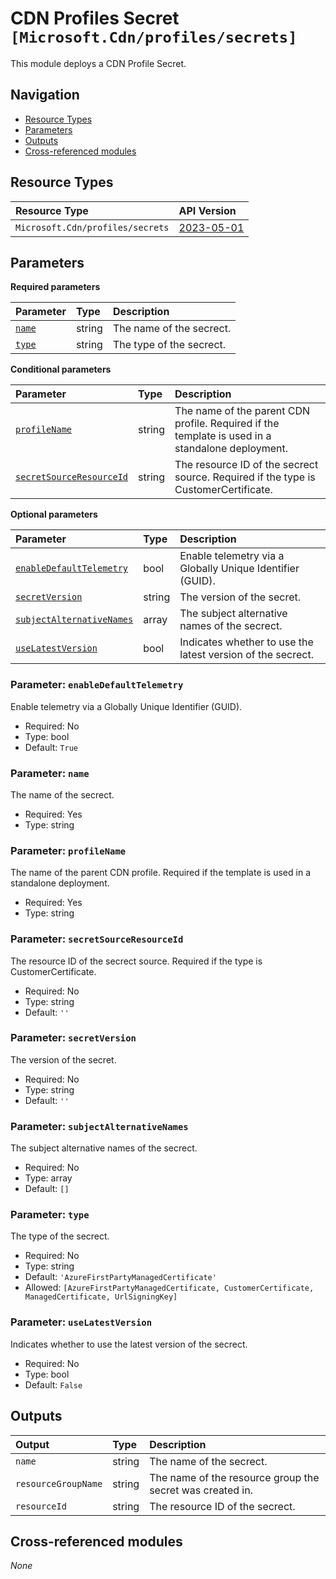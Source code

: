 # CDN Profiles Secret `[Microsoft.Cdn/profiles/secrets]`

This module deploys a CDN Profile Secret.

## Navigation

- [Resource Types](#Resource-Types)
- [Parameters](#Parameters)
- [Outputs](#Outputs)
- [Cross-referenced modules](#Cross-referenced-modules)

## Resource Types

| Resource Type | API Version |
| :-- | :-- |
| `Microsoft.Cdn/profiles/secrets` | [2023-05-01](https://learn.microsoft.com/en-us/azure/templates/Microsoft.Cdn/profiles/secrets) |

## Parameters

**Required parameters**

| Parameter | Type | Description |
| :-- | :-- | :-- |
| [`name`](#parameter-name) | string | The name of the secrect. |
| [`type`](#parameter-type) | string | The type of the secrect. |

**Conditional parameters**

| Parameter | Type | Description |
| :-- | :-- | :-- |
| [`profileName`](#parameter-profilename) | string | The name of the parent CDN profile. Required if the template is used in a standalone deployment. |
| [`secretSourceResourceId`](#parameter-secretsourceresourceid) | string | The resource ID of the secrect source. Required if the type is CustomerCertificate. |

**Optional parameters**

| Parameter | Type | Description |
| :-- | :-- | :-- |
| [`enableDefaultTelemetry`](#parameter-enabledefaulttelemetry) | bool | Enable telemetry via a Globally Unique Identifier (GUID). |
| [`secretVersion`](#parameter-secretversion) | string | The version of the secret. |
| [`subjectAlternativeNames`](#parameter-subjectalternativenames) | array | The subject alternative names of the secrect. |
| [`useLatestVersion`](#parameter-uselatestversion) | bool | Indicates whether to use the latest version of the secrect. |

### Parameter: `enableDefaultTelemetry`

Enable telemetry via a Globally Unique Identifier (GUID).
- Required: No
- Type: bool
- Default: `True`

### Parameter: `name`

The name of the secrect.
- Required: Yes
- Type: string

### Parameter: `profileName`

The name of the parent CDN profile. Required if the template is used in a standalone deployment.
- Required: Yes
- Type: string

### Parameter: `secretSourceResourceId`

The resource ID of the secrect source. Required if the type is CustomerCertificate.
- Required: No
- Type: string
- Default: `''`

### Parameter: `secretVersion`

The version of the secret.
- Required: No
- Type: string
- Default: `''`

### Parameter: `subjectAlternativeNames`

The subject alternative names of the secrect.
- Required: No
- Type: array
- Default: `[]`

### Parameter: `type`

The type of the secrect.
- Required: No
- Type: string
- Default: `'AzureFirstPartyManagedCertificate'`
- Allowed: `[AzureFirstPartyManagedCertificate, CustomerCertificate, ManagedCertificate, UrlSigningKey]`

### Parameter: `useLatestVersion`

Indicates whether to use the latest version of the secrect.
- Required: No
- Type: bool
- Default: `False`


## Outputs

| Output | Type | Description |
| :-- | :-- | :-- |
| `name` | string | The name of the secrect. |
| `resourceGroupName` | string | The name of the resource group the secret was created in. |
| `resourceId` | string | The resource ID of the secrect. |

## Cross-referenced modules

_None_
